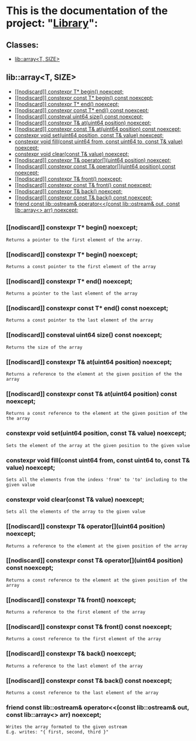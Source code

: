 # This is the documentation of the project: "[Library](../wiki.md)":

## Classes:
- [lib::array<T, SIZE>](#libarrayt-size)

## lib::array<T, SIZE>
- [[[nodiscard]] constexpr T* begin() noexcept;](#array_begin)
- [[[nodiscard]] constexpr const T* begin() const noexcept;](#array_const_begin)
- [[[nodiscard]] constexpr T* end() noexcept;](#array_end)
- [[[nodiscard]] constexpr const T* end() const noexcept;](#array_const_end)
- [[[nodiscard]] consteval uint64 size() const noexcept;](#array_size)
- [[[nodiscard]] constexpr T& at(uint64 position) noexcept;](#array_at)
- [[[nodiscard]] constexpr const T& at(uint64 position) const noexcept;](#array_const_at)
- [constexpr void set(uint64 position, const T& value) noexcept;](#array_set)
- [constexpr void fill(const uint64 from, const uint64 to, const T& value) noexcept;](#array_fill)
- [constexpr void clear(const T& value) noexcept;](#array_clear)
- [[[nodiscard]] constexpr T& operator[](uint64 position) noexcept;](#array_idx)
- [[[nodiscard]] constexpr const T& operator[](uint64 position) const noexcept;](#array_const_idx)
- [[[nodiscard]] constexpr T& front() noexcept;](#array_front)
- [[[nodiscard]] constexpr const T& front() const noexcept;](#array_const_front)
- [[[nodiscard]] constexpr T& back() noexcept;](#array_back)
- [[[nodiscard]] constexpr const T& back() const noexcept;](#array_const_back)
- [friend const lib::ostream& operator<<(const lib::ostream& out, const lib::array<> arr) noexcept;](#array_lshift)

##
### <p id="array_begin"> [[nodiscard]] constexpr T* begin() noexcept;
    Returns a pointer to the first element of the array.
### <p id="array_const_begin"> [[nodiscard]] constexpr T* begin() noexcept;
    Returns a const pointer to the first element of the array
### <p id="array_end"> [[nodiscard]] constexpr T* end() noexcept;
    Returns a pointer to the last element of the array
### <p id="array_const_end"> [[nodiscard]] constexpr const T* end() const noexcept;
    Returns a const pointer to the last element of the array
### <p id="array_size"> [[nodiscard]] consteval uint64 size() const noexcept;
    Returns the size of the array
### <p id="array_at"> [[nodiscard]] constexpr T& at(uint64 position) noexcept;
    Returns a reference to the element at the given position of the the array
### <p id="array_const_at"> [[nodiscard]] constexpr const T& at(uint64 position) const noexcept;
    Returns a const reference to the element at the given position of the the array
### <p id="array_set"> constexpr void set(uint64 position, const T& value) noexcept;
    Sets the element of the array at the given position to the given value
### <p id="array_fill"> constexpr void fill(const uint64 from, const uint64 to, const T& value) noexcept;
    Sets all the elements from the indexs 'from' to 'to' including to the given value
### <p id="array_clear"> constexpr void clear(const T& value) noexcept;
    Sets all the elements of the array to the given value
### <p id="array_idx"> [[nodiscard]] constexpr T& operator[](uint64 position) noexcept;
    Returns a reference to the element at the given position of the array
### <p id="array_const_idx"> [[nodiscard]] constexpr const T& operator[](uint64 position) const noexcept;
    Returns a const reference to the element at the given position of the array
### <p id="array_front"> [[nodiscard]] constexpr T& front() noexcept;
    Returns a reference to the first element of the array
### <p id="array_const_front"> [[nodiscard]] constexpr const T& front() const noexcept;
    Returns a const reference to the first element of the array
### <p id="array_back"> [[nodiscard]] constexpr T& back() noexcept;
    Returns a reference to the last element of the array
### <p id="array_const_back"> [[nodiscard]] constexpr const T& back() const noexcept;
    Returns a const reference to the last element of the array
### <p id="array_lshift"> friend const lib::ostream& operator<<(const lib::ostream& out, const lib::array<> arr) noexcept;
    Writes the array formated to the given ostream
    E.g. writes: "{ first, second, third }"